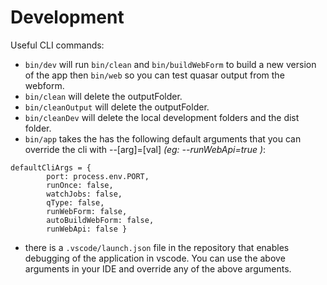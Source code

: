 # Development

Useful CLI commands:

- `bin/dev` will run `bin/clean` and `bin/buildWebForm` to build a new version of the app then `bin/web` so you can test quasar output from the webform.
- `bin/clean` will delete the outputFolder.
- `bin/cleanOutput` will delete the outputFolder.
- `bin/cleanDev` will delete the local development folders and the dist folder.
- `bin/app` takes the has the following default arguments that you can override the cli with --[arg]=[val] _(eg: --runWebApi=true )_:

```
defaultCliArgs = {
		port: process.env.PORT,
		runOnce: false,
		watchJobs: false,
		qType: false,
		runWebForm: false,
		autoBuildWebForm: false,
		runWebApi: false }
```

- there is a `.vscode/launch.json` file in the repository that enables debugging of the application in vscode. You can use the above arguments in your IDE and override any of the above arguments.
